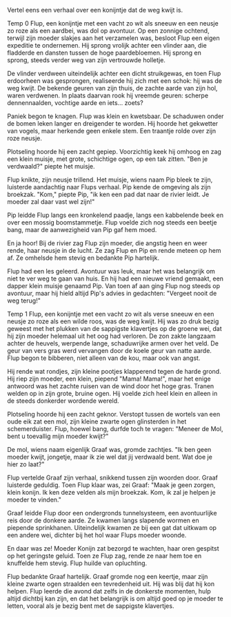Vertel eens een verhaal over een konijntje dat de weg kwijt is.

Temp 0
Flup, een konijntje met een vacht zo wit als sneeuw en een neusje zo roze als een aardbei, was dol op avontuur.  Op een zonnige ochtend, terwijl zijn moeder slakjes aan het verzamelen was, besloot Flup een eigen expeditie te ondernemen. Hij sprong vrolijk achter een vlinder aan, die fladderde en dansten tussen de hoge paardebloemen.  Hij sprong en sprong, steeds verder weg van zijn vertrouwde holletje.


De vlinder verdween uiteindelijk achter een dicht struikgewas, en toen Flup erdoorheen was gesprongen, realiseerde hij zich met een schok: hij was de weg kwijt.  De bekende geuren van zijn thuis, de zachte aarde van zijn hol, waren verdwenen.  In plaats daarvan rook hij vreemde geuren: scherpe dennennaalden, vochtige aarde en iets... zoets?


Paniek begon te knagen.  Flup was klein en kwetsbaar.  De schaduwen onder de bomen leken langer en dreigender te worden.  Hij hoorde het gekwetter van vogels, maar herkende geen enkele stem.  Een traantje rolde over zijn roze neusje.


Plotseling hoorde hij een zacht gepiep.  Voorzichtig keek hij omhoog en zag een klein muisje, met grote, schichtige ogen, op een tak zitten.  "Ben je verdwaald?" piepte het muisje.


Flup knikte, zijn neusje trillend.  Het muisje, wiens naam Pip bleek te zijn, luisterde aandachtig naar Flups verhaal.  Pip kende de omgeving als zijn broekzak.  "Kom," piepte Pip, "ik ken een pad dat naar de rivier leidt.  Je moeder zal daar vast wel zijn!"


Pip leidde Flup langs een kronkelend paadje, langs een kabbelende beek en over een mossig boomstammetje.  Flup voelde zich nog steeds een beetje bang, maar de aanwezigheid van Pip gaf hem moed.


En ja hoor!  Bij de rivier zag Flup zijn moeder, die angstig heen en weer rende, haar neusje in de lucht.  Ze zag Flup en Pip en rende meteen op hem af.  Ze omhelsde hem stevig en bedankte Pip hartelijk.


Flup had een les geleerd.  Avontuur was leuk, maar het was belangrijk om niet te ver weg te gaan van huis.  En hij had een nieuwe vriend gemaakt, een dapper klein muisje genaamd Pip.  Van toen af aan ging Flup nog steeds op avontuur, maar hij hield altijd Pip's advies in gedachten: "Vergeet nooit de weg terug!"

Temp 1
Flup, een konijntje met een vacht zo wit als verse sneeuw en een neusje zo roze als een wilde roos, was de weg kwijt.  Hij was zo druk bezig geweest met het plukken van de sappigste klavertjes op de groene wei, dat hij zijn moeder helemaal uit het oog had verloren.  De zon zakte langzaam achter de heuvels, werpende lange, schaduwrijke armen over het veld.  De geur van vers gras werd vervangen door de koele geur van natte aarde.  Flup begon te bibberen, niet alleen van de kou, maar ook van angst.


Hij rende wat rondjes, zijn kleine pootjes klapperend tegen de harde grond.  Hij riep zijn moeder, een klein, piepend "Mama! Mama!", maar het enige antwoord was het zachte ruisen van de wind door het hoge gras.  Tranen welden op in zijn grote, bruine ogen. Hij voelde zich heel klein en alleen in de steeds donkerder wordende wereld.


Plotseling hoorde hij een zacht geknor.  Verstopt tussen de wortels van een oude eik zat een mol, zijn kleine zwarte ogen glinsterden in het schemerduister.  Flup, hoewel bang, durfde toch te vragen: "Meneer de Mol, bent u toevallig mijn moeder kwijt?"


De mol, wiens naam eigenlijk Graaf was, gromde zachtjes.  "Ik ben geen moeder kwijt, jongetje, maar ik zie wel dat jij verdwaald bent.  Wat doe je hier zo laat?"


Flup vertelde Graaf zijn verhaal, snikkend tussen zijn woorden door.  Graaf luisterde geduldig.  Toen Flup klaar was, zei Graaf: "Maak je geen zorgen, klein konijn.  Ik ken deze velden als mijn broekzak.  Kom, ik zal je helpen je moeder te vinden."


Graaf leidde Flup door een ondergronds tunnelsysteem, een avontuurlijke reis door de donkere aarde.  Ze kwamen langs slapende wormen en piepende sprinkhanen.  Uiteindelijk kwamen ze bij een gat dat uitkwam op een andere wei, dichter bij het hol waar Flups moeder woonde.


En daar was ze!  Moeder Konijn zat bezorgd te wachten, haar oren gespitst op het geringste geluid.  Toen ze Flup zag, rende ze naar hem toe en knuffelde hem stevig.  Flup huilde van opluchting.


Flup bedankte Graaf hartelijk.  Graaf gromde nog een keertje, maar zijn kleine zwarte ogen straalden een tevredenheid uit.  Hij was blij dat hij kon helpen.  Flup leerde die avond dat zelfs in de donkerste momenten, hulp altijd dichtbij kan zijn, en dat het belangrijk is om altijd goed op je moeder te letten, vooral als je bezig bent met de sappigste klavertjes.


